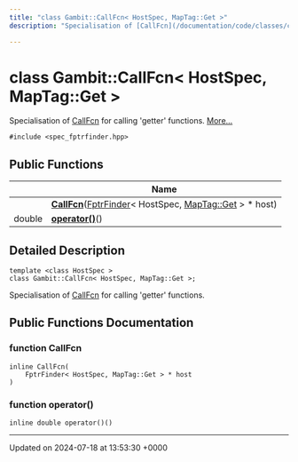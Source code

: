 ```yaml
---
title: "class Gambit::CallFcn< HostSpec, MapTag::Get >"
description: "Specialisation of [CallFcn](/documentation/code/classes/classgambit_1_1callfcn/) for calling 'getter' functions. "

---
```


# class Gambit::CallFcn< HostSpec, MapTag::Get >



Specialisation of [CallFcn](/documentation/code/classes/classgambit_1_1callfcn/) for calling 'getter' functions.  [More...](#detailed-description)


`#include <spec_fptrfinder.hpp>`

## Public Functions

|                | Name           |
| -------------- | -------------- |
| | **[CallFcn](/documentation/code/classes/classgambit_1_1callfcn_3_01hostspec_00_01maptag_1_1get_01_4/#function-callfcn)**([FptrFinder](/documentation/code/classes/classgambit_1_1fptrfinder/)< HostSpec, [MapTag::Get](/documentation/code/classes/structgambit_1_1maptag_1_1get/) > * host) |
| double | **[operator()](/documentation/code/classes/classgambit_1_1callfcn_3_01hostspec_00_01maptag_1_1get_01_4/#function-operator)**() |

## Detailed Description

```
template <class HostSpec >
class Gambit::CallFcn< HostSpec, MapTag::Get >;
```

Specialisation of [CallFcn](/documentation/code/classes/classgambit_1_1callfcn/) for calling 'getter' functions. 
## Public Functions Documentation

### function CallFcn

```
inline CallFcn(
    FptrFinder< HostSpec, MapTag::Get > * host
)
```


### function operator()

```
inline double operator()()
```


-------------------------------

Updated on 2024-07-18 at 13:53:30 +0000
